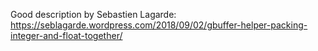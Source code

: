 Good description by Sebastien Lagarde:
https://seblagarde.wordpress.com/2018/09/02/gbuffer-helper-packing-integer-and-float-together/
